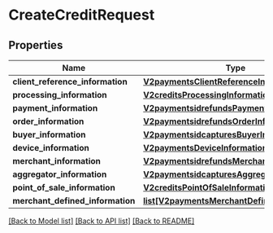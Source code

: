 # CreateCreditRequest

## Properties
Name | Type | Description | Notes
------------ | ------------- | ------------- | -------------
**client_reference_information** | [**V2paymentsClientReferenceInformation**](V2paymentsClientReferenceInformation.md) |  | [optional] 
**processing_information** | [**V2creditsProcessingInformation**](V2creditsProcessingInformation.md) |  | [optional] 
**payment_information** | [**V2paymentsidrefundsPaymentInformation**](V2paymentsidrefundsPaymentInformation.md) |  | [optional] 
**order_information** | [**V2paymentsidrefundsOrderInformation**](V2paymentsidrefundsOrderInformation.md) |  | [optional] 
**buyer_information** | [**V2paymentsidcapturesBuyerInformation**](V2paymentsidcapturesBuyerInformation.md) |  | [optional] 
**device_information** | [**V2paymentsDeviceInformation**](V2paymentsDeviceInformation.md) |  | [optional] 
**merchant_information** | [**V2paymentsidrefundsMerchantInformation**](V2paymentsidrefundsMerchantInformation.md) |  | [optional] 
**aggregator_information** | [**V2paymentsidcapturesAggregatorInformation**](V2paymentsidcapturesAggregatorInformation.md) |  | [optional] 
**point_of_sale_information** | [**V2creditsPointOfSaleInformation**](V2creditsPointOfSaleInformation.md) |  | [optional] 
**merchant_defined_information** | [**list[V2paymentsMerchantDefinedInformation]**](V2paymentsMerchantDefinedInformation.md) | TBD | [optional] 

[[Back to Model list]](../README.md#documentation-for-models) [[Back to API list]](../README.md#documentation-for-api-endpoints) [[Back to README]](../README.md)


